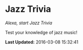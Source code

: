 # Jazz Trivia
*Alexa, start Jazz Trivia*

Test your knowledge of jazz music!

**Last Updated:** 2016-03-08 15:32:41